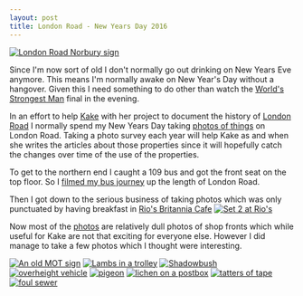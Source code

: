 ```yaml
---
layout: post
title: London Road - New Years Day 2016
---
```

[![London Road Norbury sign](https://farm6.staticflickr.com/5649/23476470434_89c6de6b42_z_d.jpg "London Road Norbury sign")](https://flic.kr/p/BLx3KC)

Since I'm now sort of old I don't normally go out drinking on New Years Eve anymore.
This means I'm normally awake on New Year's Day without a hangover. Given this I need something to do other than watch the [World's Strongest Man](http://www.theworldsstrongestman.com/) final in the evening.

In an effort to help [Kake](http://www.earth.li/~kake/) with her project to document the history of [London Road](http://london-road-croydon.org/history/) I normally spend my New Years Day taking [photos of things](https://www.flickr.com/photos/rjw1/sets/72157662344496039) on London Road. Taking a photo survey each year will help Kake as and when she writes the articles about those properties since it will hopefully catch the changes over time of the use of the properties.

To get to the northern end I caught a 109 bus and got the front seat on the top floor. So I [filmed my bus journey](https://www.youtube.com/watch?v=eN60D1UB-7I) up the length of London Road.

Then I got down to the serious business of taking photos which was only punctuated by having breakfast in [Rio's Britannia Cafe](http://london.randomness.org.uk/wiki.cgi?Rio%27s_Britannia_Cafe,_SW16_4AE)
[![Set 2 at Rio's](https://farm6.staticflickr.com/5834/24102483245_d5bb8fba66_z_d.jpg "Set 2 at Rio's")](https://www.flickr.com/photos/rjw1/24102483245/in/album-72157662344496039/)

Now most of the [photos](https://www.flickr.com/photos/rjw1/sets/72157662344496039) are relatively dull photos of shop fronts which while useful for Kake are not that exciting for everyone else. However I did manage to take a few photos which I thought were interesting.

[![An old MOT sign](https://farm2.staticflickr.com/1598/24087500376_9df7bb43b3_q_d.jpg "An old MOT sign")](https://www.flickr.com/photos/rjw1/24087500376/in/album-72157662344496039a/)
[![Lambs in a trolley](https://farm2.staticflickr.com/1506/23488675693_d0d654cfa0_q_d.jpg "Lambs in a Trolley")](https://www.flickr.com/photos/rjw1/23488675693/in/album-72157662344496039/)
[![Shadowbush](https://farm2.staticflickr.com/1460/23747732669_2c71ac00ed_q_d.jpg "Shadowbush")](https://www.flickr.com/photos/rjw1/23747732669/in/album-72157662344496039/)
[![overheight vehicle](https://farm2.staticflickr.com/1558/24115915425_247a8e01a6_q_d.jpg "Overheight vehicle")](https://www.flickr.com/photos/rjw1/24115915425/in/album-72157662344496039/)
[![pigeon](https://farm6.staticflickr.com/5744/23490905043_42f3b669c8_q_d.jpg "pigeon")](https://www.flickr.com/photos/rjw1/23490905043/in/album-72157662344496039/)
[![lichen on a postbox](https://farm2.staticflickr.com/1514/23823747950_bf0f3a5ed4_q_d.jpg "lichen on a postbox")](https://www.flickr.com/photos/rjw1/23823747950/in/album-72157662344496039/)
[![tatters of tape](https://farm6.staticflickr.com/5749/24121711225_87d55cffa7_q_d.jpg "tatters of tape")](https://www.flickr.com/photos/rjw1/24121711225/in/album-72157662344496039/)
[![foul sewer](https://farm2.staticflickr.com/1659/23494067194_1a2e882404_q_d.jpg "foul sewer")](https://www.flickr.com/photos/rjw1/23494067194/in/album-72157662344496039/)
